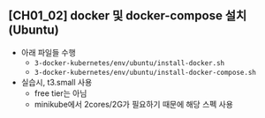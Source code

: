 ## [CH01_02] docker 및 docker-compose 설치 (Ubuntu)
- 아래 파일들 수행
  - `3-docker-kubernetes/env/ubuntu/install-docker.sh`
  - `3-docker-kubernetes/env/ubuntu/install-docker-compose.sh`
- 실습시, t3.small 사용
  - free tier는 아님
  - minikube에서 2cores/2G가 필요하기 때문에 해당 스펙 사용